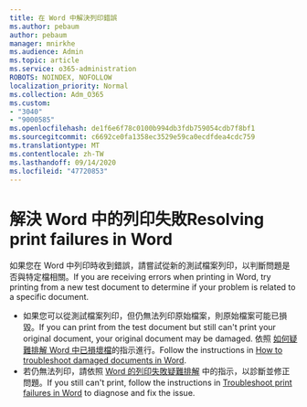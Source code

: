 ```yaml
---
title: 在 Word 中解決列印錯誤
ms.author: pebaum
author: pebaum
manager: mnirkhe
ms.audience: Admin
ms.topic: article
ms.service: o365-administration
ROBOTS: NOINDEX, NOFOLLOW
localization_priority: Normal
ms.collection: Adm_O365
ms.custom:
- "3040"
- "9000585"
ms.openlocfilehash: de1f6e6f78c0100b994db3fdb759054cdb7f8bf1
ms.sourcegitcommit: c6692ce0fa1358ec3529e59ca0ecdfdea4cdc759
ms.translationtype: MT
ms.contentlocale: zh-TW
ms.lasthandoff: 09/14/2020
ms.locfileid: "47720853"
---
```

# <a name="resolving-print-failures-in-word"></a><span data-ttu-id="54626-102">解決 Word 中的列印失敗</span><span class="sxs-lookup"><span data-stu-id="54626-102">Resolving print failures in Word</span></span>

<span data-ttu-id="54626-103">如果您在 Word 中列印時收到錯誤，請嘗試從新的測試檔案列印，以判斷問題是否與特定檔相關。</span><span class="sxs-lookup"><span data-stu-id="54626-103">If you are receiving errors when printing in Word, try printing from a new test document to determine if your problem is related to a specific document.</span></span>

- <span data-ttu-id="54626-104">如果您可以從測試檔案列印，但仍無法列印原始檔案，則原始檔案可能已損毀。</span><span class="sxs-lookup"><span data-stu-id="54626-104">If you can print from the test document but still can't print your original document, your original document may be damaged.</span></span> <span data-ttu-id="54626-105">依照 [如何疑難排解 Word 中已損壞檔](https://docs.microsoft.com/office/troubleshoot/word/damaged-documents-in-word#update-microsoft-office-and-windows)的指示進行。</span><span class="sxs-lookup"><span data-stu-id="54626-105">Follow the instructions in [How to troubleshoot damaged documents in Word](https://docs.microsoft.com/office/troubleshoot/word/damaged-documents-in-word#update-microsoft-office-and-windows).</span></span>
- <span data-ttu-id="54626-106">若仍無法列印，請依照 [Word 的列印失敗疑難排解](https://docs.microsoft.com/office/troubleshoot/word/print-failures-in-word) 中的指示，以診斷並修正問題。</span><span class="sxs-lookup"><span data-stu-id="54626-106">If you still can't print, follow the instructions in [Troubleshoot print failures in Word](https://docs.microsoft.com/office/troubleshoot/word/print-failures-in-word) to diagnose and fix the issue.</span></span>